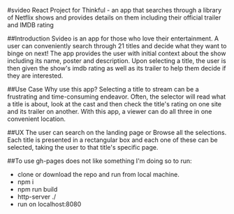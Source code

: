 #svideo
React Project for Thinkful - an app that searches through a library of Netflix shows and provides details on them including their official trailer and IMDB rating     

##Introduction
Svideo is an app for those who love their entertainment. A user can conveniently search through 21 titles and decide what they want to binge on next! The app provides the user with initial context about the show including its name, poster and description. Upon selecting a title, the user is then given the show's imdb rating as well as its trailer to help them decide if they are interested.    

##Use Case
Why use this app? Selecting a title to stream can be a frustrating and time-consuming endeavor. Often, the selector will read what a title is about, look at the cast and then check the title's rating on one site and its trailer on another. With this app, a viewer can do all three in one convenient location.       

##UX
The user can search on the landing page or Browse all the selections. Each title is presented in a rectangular box and each one of these can be selected, taking the user to that title's specific page. 

##To use
gh-pages does not like something I'm doing so to run:

* clone or download the repo and run from local machine.
* npm i
* npm run build 
* http-server ./ 
* run on localhost:8080
